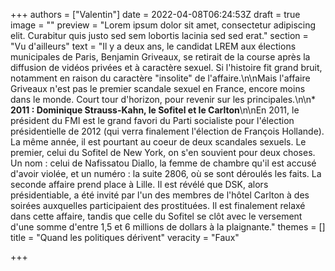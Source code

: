 +++
authors = ["Valentin"]
date = 2022-04-08T06:24:53Z
draft = true
image = ""
preview = "Lorem ipsum dolor sit amet, consectetur adipiscing elit. Curabitur quis justo sed sem lobortis lacinia sed sed erat."
section = "Vu d'ailleurs"
text = "Il y a deux ans, le candidat LREM aux élections municipales de Paris, Benjamin Griveaux, se retirait de la course après la diffusion de vidéos privées et à caractère sexuel. Si l'histoire fit grand bruit, notamment en raison du caractère \"insolite\" de l'affaire.\n\nMais l'affaire Griveaux n'est pas le premier scandale sexuel en France, encore moins dans le monde. Court tour d'horizon, pour revenir sur les principales.\n\n* **2011 : Dominique Strauss-Kahn, le Sofitel et le Carlton**\n\nEn 2011, le président du FMI est le grand favori du Parti socialiste pour l'élection présidentielle de 2012 (qui verra finalement l'élection de François Hollande). La même année, il est pourtant au coeur de deux scandales sexuels. Le premier, celui du Sofitel de New York, on s'en souvient pour deux choses. Un nom : celui de Nafissatou Diallo, la femme de chambre qu'il est accusé d'avoir violée, et un numéro : la suite 2806, où se sont déroulés les faits. La seconde affaire prend place à Lille. Il est révélé que DSK, alors présidentiable, a été invité par l'un des membres de l'hôtel Carlton à des soirées auxquelles participaient des prostituées. Il est finalement relaxé dans cette affaire, tandis que celle du Sofitel se clôt avec le versement d'une somme d'entre 1,5 et 6 millions de dollars à la plaignante."
themes = []
title = "Quand les politiques dérivent"
veracity = "Faux"

+++
